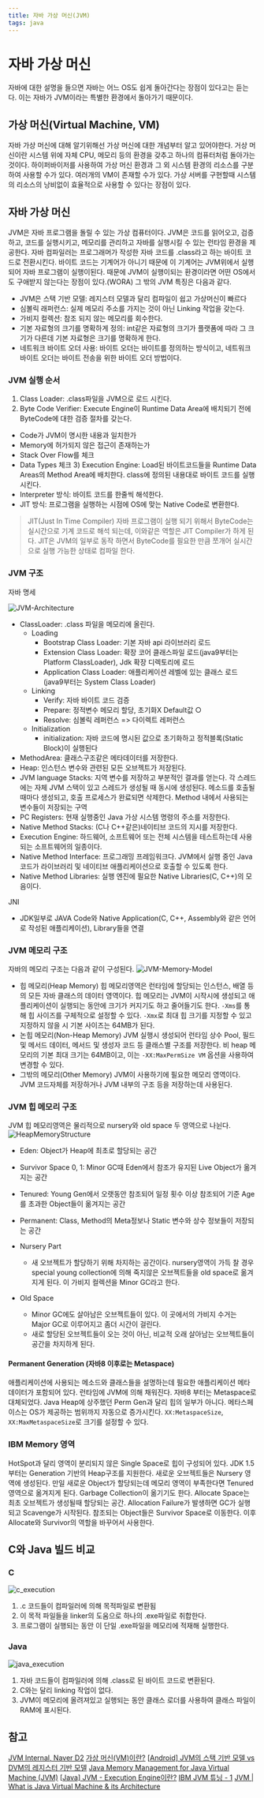 ```yaml
---
title: 자바 가상 머신(JVM)
tags: java
---
```




# 자바 가상 머신

자바에 대한 설명을 들으면 자바는 어느 OS도 쉽게 돌아간다는 장점이 있다고는 듣는다. 이는 자바가 JVM이라는 특별한 환경에서 돌아가기 때문이다.

## 가상 머신(Virtual Machine, VM)

자바 가상 머신에 대해 알기위해선 가상 머신에 대한 개념부터 알고 있어야한다. 거상 머신이란 시스템 위에 자체 CPU, 메모리 등의 환경을 갖추고 하나의 컴퓨터처럼 돌아가는 것이다. 하이퍼바이저를 사용하여 가상 머신 환경과 그 외 시스템 환경의 리소스를 구분하여 사용할 수가 있다. 여러개의 VM이 존재할 수가 있다. 가상 서버를 구현할때 시스템의 리소스의 낭비없이 효율적으로 사용할 수 있다는 장점이 있다.

## 자바 가상 머신

JVM은 자바 프로그램을 돌릴 수 있는 가상 컴퓨터이다. JVM은 코드를 읽어오고, 검증하고, 코드를 실행시키고, 메모리를 관리하고 자바를 실행시킬 수 있는 런타임 환경을 제공한다. 자바 컴파일러는 프로그래머가 작성한 자바 코드를 .class라고 하는 바이트 코드로 전환시킨다. 바이트 코드는 기계어가 아니기 때문에 이 기계어는 JVM위에서 실행되어 자바 프로그램이 실행이된다. 때문에 JVM이 실행이되는 환경이라면 어떤 OS에서도 구애받지 않는다는 장점이 있다.(WORA) 그 밖의 JVM 특징은 다음과 같다.

- JVM은 스택 기반 모델: 레지스터 모델과 달리 컴파일이 쉽고 가상머신이 빠르다
- 심볼릭 래퍼런스: 실제 메모리 주소를 가지는 것이 아닌 Linking 작업을 갖는다.
- 가비지 컬렉션: 참조 되지 않는 메모리를 회수한다.
- 기본 자료형의 크기를 명확하게 정의: int같은 자료형의 크기가 플랫폼에 따라 그 크기가 다른데 기본 자료형은 크기를 명확하게 한다.
- 네트워크 바이트 오더 사용: 바이트 오더는 바이트를 정의하는 방식이고, 네트워크 바이트 오더는 바이트 전송을 위한 바이트 오더 방법이다.

### JVM 실행 순서

1) Class Loader: .class파일을 JVM으로 로드 시킨다.
2) Byte Code Verifier: Execute Engine이 Runtime Data Area에 배치되기 전에 ByteCode에 대한 검증 절차를 갖는다.

- Code가 JVM이 명시한 내용과 일치한가
- Memory에 허가되지 않은 접근이 존재하는가
- Stack Over Flow를 체크
- Data Types 체크
  3) Execution Engine: Load된 바이트코드들을 Runtime Data Areas의 Method Area에 배치한다. class에 정의된 내용대로 바이트 코드를 실행시킨다.
- Interpreter 방식: 바이트 코드를 한줄씩 해석한다.
- JIT 방식: 프로그램을 실행하는 시점에 OS에 맞는 Native Code로 변환한다.

> JIT(Just In Time Compiler)
> 자바 프로그램이 실행 되기 위해서 ByteCode는 실시간으로 기계 코드로 해석 되는데, 이와같은 역할은 JIT Compiler가 하게 된다. JIT은 JVM의 일부로 동작 하면서 ByteCode를 필요한 만큼 쪼개어 실시간으로 실행 가능한 상태로 컴파일 한다.

### JVM 구조

자바 명세

![JVM-Architecture](https://cdn.guru99.com/images/1/2.png)

- ClassLoader: .class 파일을 메모리에 올린다.
  - Loading
    - Bootstrap Class Loader: 기본 자바 api 라이브러리 로드
    - Extension Class Loader: 확장 코어 클래스파일 로드(java9부터는 Platform ClassLoader), Jdk 확장 디렉토리에 로드
    - Application Class Loader: 애플리케이션 레벨에 있는 클래스 로드 (java9부터는 System Class Loader)
  - Linking
    - Verify: 자바 바이트 코드 검증
    - Prepare: 정적변수 메모리 할당, 초기화X Default값 ○
    - Resolve: 심볼릭 레퍼런스 => 다이렉트 레퍼런스
  - Initialization
    - initialization: 자바 코드에 명시된 값으로 초기화하고 정적블록(Static Block)이 실행된다
- MethodArea: 클래스구조같은 메타데이터를 저장한다.
- Heap: 인스턴스 변수와 관련된 모든 오브젝트가 저장된다.
- JVM language Stacks: 지역 변수를 저장하고 부분적인 결과를 얻는다. 각 스레드에는 자체 JVM 스택이 있고 스레드가 생성될 때 동시에 생성된다. 메소드를 호출될 때마다 생성되고, 호출 프로세스가 완료되면 삭제한다. Method 내에서 사용되는 변수들이 저장되는 구역
- PC Registers: 현재 실행중인 Java 가상 시스템 명령의 주소를 저장한다.
- Native Method Stacks: (C나 C++같은)네이티브 코드의 지시를 저장한다.
- Execution Engine: 하드웨어, 소프트웨어 또는 전체 시스템을 테스트하는데 사용되는 소프트웨어의 일종이다.
- Native Method Interface: 프로그래밍 프레임워크다. JVM에서 실행 중인 Java 코드가 라이브러리 및 네이티브 애플리케이션으로 호출할 수 있도록 한다.
- Native Method Libraries: 실행 엔진에 필요한 Native Libraries(C, C++)의 모음이다.

JNI

- JDK일부로 JAVA Code와 Native Application(C, C++, Assembly와 같은 언어로 작성된 애플리케이션), Library들을 연결

### JVM 메모리 구조

자바의 메모리 구조는 다음과 같이 구성된다.
![JVM-Memory-Model](https://www.betsol.com/wp-content/uploads/2017/06/JVM-Memory-Model.jpg.webp)

- 힙 메모리(Heap Memory)
  힙 메모리영역은 런타임에 할당되는 인스턴스, 배열 등의 모든 자바 클래스의 데이터 영역이다. 힙 메모리는 JVM이 시작시에 생성되고 애플리케이션이 실행되는 동안에 크기가 커지기도 하고 줄어들기도 한다. `-Xms`를 통해 힙 사이즈를 구체적으로 설정할 수 있다. `-Xmx`로 최대 힙 크기를 지정할 수 있고 지정하지 않을 시 기본 사이즈는 64MB가 된다.
- 논힙 메모리(Non-Heap Memory)
  JVM 실행시 생성되어 런타임 상수 Pool, 필드 및 메서드 데이터, 메서드 및 생성자 코드 등 클래스별 구조를 저장한다. 비 heap 메모리의 기본 최대 크기는 64MB이고, 이는 `-XX:MaxPermSize VM` 옵션을 사용하여 변경할 수 있다.
- 그밖의 메모리(Other Memory)
  JVM이 사용하기에 필요한 메모리 영역이다. JVM 코드자체를 저장하거나 JVM 내부의 구조 등을 저장하는데 사용된다.

### JVM 힙 메모리 구조

JVM 힙 메모리영역은 물리적으로 nursery와 old space 두 영역으로 나뉜다.
![HeapMemoryStructure](https://www.betsol.com/wp-content/uploads/2017/06/java-memory-management-1.jpg.webp)

- Eden: Object가 Heap에 최초로 할당되는 공간
- Survivor Space 0, 1: Minor GC때 Eden에서 참조가 유지된 Live Object가 옮겨지는 공간
- Tenured: Young Gen에서 오랫동안 참조되어 일정 횟수 이상 참조되어 기준 Age를 초과한 Object들이 옮겨지는 공간
- Permanent: Class, Method의 Meta정보나 Static 변수와 상수 정보들이 저장되는 공간

- Nursery Part
  - 새 오브젝트가 할당하기 위해 차지하는 공간이다. nursery영역이 가득 찰 경우 special young collection에 의해 죽지않은 오브젝트들을 old space로 옮겨지게 된다. 이 가비지 컬렉션을 Minor GC라고 한다.
- Old Space
  - Minor GC에도 살아남은 오브젝트들이 있다. 이 곳에서의 가비지 수거는 Major GC로 이루어지고 좀더 시간이 걸린다.
  - 새로 할당된 오브젝트들이 오는 것이 아닌, 비교적 오래 살아남는 오브젝트들이 공간을 차지하게 된다.

#### Permanent Generation (자바8 이후로는 Metaspace)

애플리케이션에 사용되는 메소드와 클래스들을 설명하는데 필요한 애플리케이션 메타데이터가 포함되어 있다. 런타임에 JVM에 의해 채워진다.
자바8 부터는 Metaspace로 대체되었다. Java Heap에 상주했던 Perm Gen과 달리 힙의 일부가 아니다. 메타스페이스는 OS가 제공하는 범위까지 자동으로 증가시킨다. `XX:MetaspaceSize`, `XX:MaxMetaspaceSize`로 크기를 설정할 수 있다.

### IBM Memory 영역

HotSpot과 달리 영역이 분리되지 않은 Single Space로 힙이 구성되어 있다. JDK 1.5부터는 Generation 기반의 Heap구조를 지원한다.
새로운 오브젝트들은 Nursery 영역에 생성된다. 만일 새로운 Object가 할당되는데 메모리 영역이 부족한다면 Tenured 영역으로 옮겨지게 된다. Garbage Collection이 옮기기도 한다.
Allocate Space는 최초 오브젝트가 생성될때 할당되는 공간. Allocation Failure가 발생하면 GC가 실행되고 Scavenge가 시작된다. 참조되는 Object들은 Survivor Space로 이동한다. 이후 Allocate와 Survivor의 역할을 바꾸어서 사용한다.

## C와 Java 빌드 비교

### C

![c_execution](https://cdn.guru99.com/images/java/052016_0614_WorkingofJa5.jpg)

1) .c 코드들이 컴파일러에 의해 목적파일로 변환됨
2) 이 목적 파일들을 linker의 도움으로 하나의 .exe파일로 취합한다.
3) 프로그램이 실행되는 동안 이 단일 .exe파일을 메모리에 적재해 실행한다.

### Java

![java_execution](https://cdn.guru99.com/images/java/052016_0614_WorkingofJa7.jpg)

1) 자바 코드들이 컴파일러에 의해 .class로 된 바이트 코드로 변환된다.
2) C와는 달리 linking 작업이 없다.
3) JVM이 메모리에 올려져있고 실행되는 동안 클래스 로더를 사용하여 클래스 파일이 RAM에 표시된다.

## 참고

[JVM Internal, Naver D2](https://d2.naver.com/helloworld/1230)
[가상 머신(VM)이란?](https://www.redhat.com/ko/topics/virtualization/what-is-a-virtual-machine)
[[Android\] JVM의 스택 기반 모델 vs DVM의 레지스터 기반 모델](https://s2choco.tistory.com/13)
[Java Memory Management for Java Virtual Machine (JVM)](https://www.betsol.com/blog/java-memory-management-for-java-virtual-machine-jvm/)
[[Java\] JVM - Execution Engine이란?](https://m.blog.naver.com/ksw6169/221647376178)
[IBM JVM 튜닝 - 1](https://rajalo.tistory.com/entry/IBM-JVM-튜닝-1)
[JVM | What is Java Virtual Machine & its Architecture](https://www.guru99.com/java-virtual-machine-jvm.html)